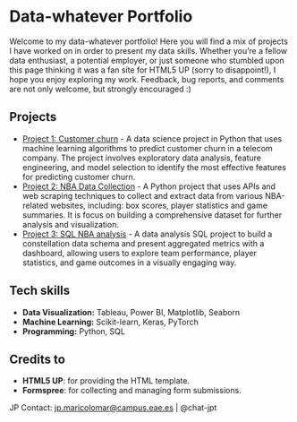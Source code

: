 **Data-whatever Portfolio**
=====================

Welcome to my data-whatever portfolio!
Here you will find a mix of projects I have worked on in order to present my data skills.
Whether you’re a fellow data enthusiast, a potential employer, or just someone who stumbled upon this page
thinking it was a fan site for HTML5 UP (sorry to disappoint!), I hope you enjoy exploring my work. 
Feedback, bug reports, and comments are not only welcome, but strongly encouraged :)

**Projects**
----------

* [Project 1: Customer churn](https://github.com/your-username/project-1) - 
A data science project in Python that uses machine learning algorithms to
predict customer churn in a telecom company. The project involves
exploratory data analysis, feature engineering, and model selection to
identify the most effective features for predicting customer churn.
* [Project 2: NBA Data Collection](https://github.com/your-username/project-2) -
A Python project that uses APIs and web scraping techniques to collect 
and extract data from various NBA-related websites, including: box scores, 
player statistics and game summaries. It is focus on building a comprehensive
dataset for further analysis and visualization.
* [Project 3: SQL NBA analysis](https://github.com/your-username/project-3) - 
A data analysis SQL project to build a constellation data schema and present aggregated
metrics with a dashboard, allowing users to explore team performance,
player statistics, and game outcomes in a visually engaging way.

**Tech skills**
---------

* **Data Visualization:** Tableau, Power BI, Matplotlib, Seaborn
* **Machine Learning:** Scikit-learn, Keras, PyTorch
* **Programming:** Python, SQL

**Credits to**
---------
* **HTML5 UP**: for providing the HTML template.
* **Formspree**: for collecting and managing form submissions.


JP
Contact: jp.maricolomar@campus.eae.es | @chat-jpt
